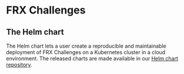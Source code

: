 # FRX Challenges

## The Helm chart

The Helm chart lets a user create a reproducible and maintainable
deployment of FRX Challenges on a Kubernetes cluster in a cloud environment. The
released charts are made available in our [Helm chart
repository](https://2i2c.org/frx-challenges-helm-chart).
